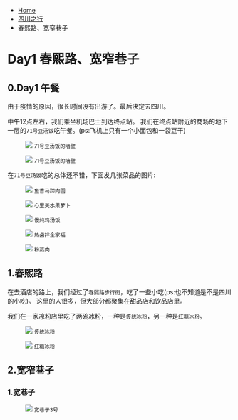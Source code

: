 <div class="text-sm breadcrumbs">
  <ul>
    <li><a href="/blog" class="not-prose">Home</a></li> 
    <li><a href="/blog/sczx-index.html" class="not-prose">四川之行</a></li>
    <li>春熙路、宽窄巷子</li>
  </ul>
</div>

# Day1 春熙路、宽窄巷子

## 0.Day1 午餐

由于疫情的原因，很长时间没有出游了。最后决定去四川。

中午12点左右，我们乘坐机场巴士到达终点站。
我们在终点站附近的商场的地下一层的`71号豆汤饭`吃午餐。(ps:飞机上只有一个小面包和一袋豆干)

<figure>
  <img src="https://pic.imgdb.cn/item/63d6fdf3face21e9efee81f2.jpg">
  <small class="justify-center flex">71号豆汤饭的墙壁</small>
</figure>

<figure>
  <img src="https://pic.imgdb.cn/item/63d6fdf4face21e9efee8206.jpg">
  <small class="justify-center flex">71号豆汤饭的墙壁</small>
</figure>

在`71号豆汤饭`吃的总体还不错，下面发几张菜品的图片:

<figure>
  <img src="https://pic.imgdb.cn/item/63d7013dface21e9eff27369.jpg">
  <small class="justify-center flex">鱼香马蹄肉圆</small>
</figure>

<figure>
  <img src="https://pic.imgdb.cn/item/63d7013eface21e9eff273d1.jpg">
  <small class="justify-center flex">心里美水果萝卜</small>
</figure>

<figure>
  <img src="https://pic.imgdb.cn/item/63d7013eface21e9eff2742d.jpg">
  <small class="justify-center flex">慢炖鸡汤饭</small>
</figure>

<figure>
  <img src="https://pic.imgdb.cn/item/63d7013eface21e9eff2745b.jpg">
  <small class="justify-center flex">热卤拌全家福</small>
</figure>

<figure>
  <img src="https://pic.imgdb.cn/item/63d7013eface21e9eff274a3.jpg">
  <small class="justify-center flex">粉蒸肉</small>
</figure>

## 1.春熙路

在去酒店的路上，我们经过了`春熙路步行街`，吃了一些小吃(ps:也不知道是不是四川的小吃)。
这里的人很多，但大部分都聚集在甜品店和饮品店里。

我们在一家凉粉店里吃了两碗冰粉，一种是`传统冰粉`，另一种是`红糖冰粉`。

<figure>
  <img src="https://pic.imgdb.cn/item/63d7151bface21e9ef0c1eef.jpg">
  <small class="justify-center flex">传统冰粉</small>
</figure>

<figure>
  <img src="https://pic.imgdb.cn/item/63d7151bface21e9ef0c1edf.jpg">
  <small class="justify-center flex">红糖冰粉</small>
</figure>


## 2.宽窄巷子

### 1.宽巷子

<figure>
  <img src="https://pic.imgdb.cn/item/63d5bb4eface21e9ef88c7d0.jpg">
  <small class="justify-center flex">宽巷子3号</small>
</figure>
